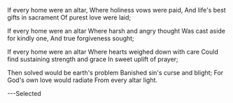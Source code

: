 If every home were an altar,
Where holiness vows were paid,
And life's best gifts in sacrament
Of purest love were laid;

If every home were an altar
Where harsh and angry thought
Was cast aside for kindly one,
And true forgiveness sought;

If every home were an altar
Where hearts weighed down with care
Could find sustaining strength and grace
In sweet uplift of prayer;

Then solved would be earth's problem
Banished sin's curse and blight;
For God's own love would radiate
From every altar light.

---Selected